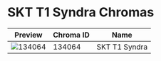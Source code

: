 # SKT T1 Syndra Chromas



| Preview | Chroma ID | Name |
|---------|-----------|------|
| ![134064](https://raw.communitydragon.org/latest/plugins/rcp-be-lol-game-data/global/default/v1/champion-chroma-images/134/134064.png) | 134064 | SKT T1 Syndra |